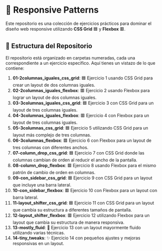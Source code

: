 # 📐 Responsive Patterns

Este repositorio es una colección de ejercicios prácticos para dominar el diseño web responsive utilizando **CSS Grid** 🟦 y **Flexbox** 🟥.

## 📁 Estructura del Repositorio

El repositorio está organizado en carpetas numeradas, cada una correspondiente a un ejercicio específico. Aquí tienes un vistazo de lo que contiene:

1. **01-2columnas_iguales_css_grid**: 🟦 Ejercicio 1 usando CSS Grid para crear un layout de dos columnas iguales.
2. **02-2columnas_iguales_flexbox**: 🟥 Ejercicio 2 usando Flexbox para lograr un layout de dos columnas iguales.
3. **03-3columnas_iguales_css_grid**: 🟦 Ejercicio 3 con CSS Grid para un layout de tres columnas iguales.
4. **04-3columnas_iguales_flexbox**: 🟥 Ejercicio 4 con Flexbox para un layout de tres columnas iguales.
5. **05-3columnas_css_grid**: 🟦 Ejercicio 5 utilizando CSS Grid para un layout más complejo de tres columnas.
6. **06-3columnas_flexbox**: 🟥 Ejercicio 6 con Flexbox para un layout de tres columnas con diferentes anchos.
7. **07-column_drop_css_grid**: 🟦 Ejercicio 7 con CSS Grid donde las columnas cambian de orden al reducir el ancho de la pantalla.
8. **08-column_drop_flexbox**: 🟥 Ejercicio 8 usando Flexbox para el mismo patrón de cambio de orden en columnas.
9. **09-con_sidebar_css_grid**: 🟦 Ejercicio 9 con CSS Grid para un layout que incluye una barra lateral.
10. **10-con_sidebar_flexbox**: 🟥 Ejercicio 10 con Flexbox para un layout con barra lateral.
11. **11-layout_shifter_css_grid**: 🟦 Ejercicio 11 con CSS Grid para un layout que cambia su estructura a diferentes tamaños de pantalla.
12. **12-layout_shifter_flexbox**: 🟥 Ejercicio 12 utilizando Flexbox para un layout que cambia su estructura de manera responsiva.
13. **13-mostly_fluid**: 🌊 Ejercicio 13 con un layout mayormente fluido utilizando varias técnicas.
14. **14-tiny_tweaks**: ✨ Ejercicio 14 con pequeños ajustes y mejoras responsivas en un layout.


